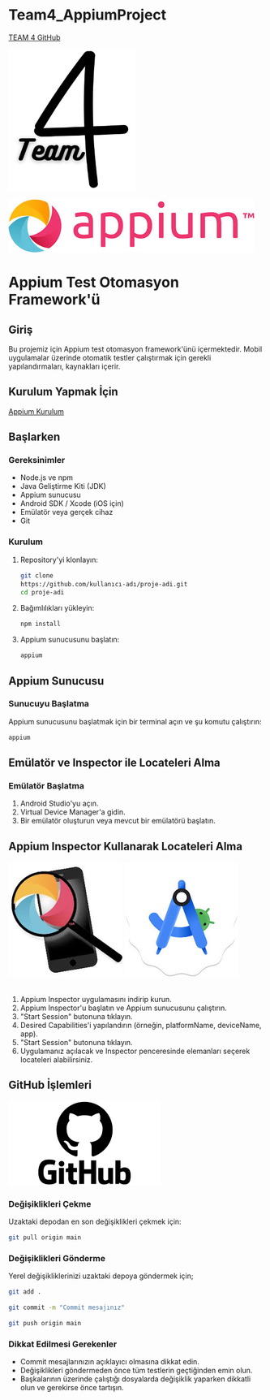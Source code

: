 
# Team4_AppiumProject
[TEAM 4 GitHub](https://github.com/ahmetglmk/Team4_AppiumProject)

<img src="https://github.com/ahmetglmk/Team4_AppiumProject/blob/main/Team4.png?raw=true" alt="alt text" width="250" height="280">

![img.png](img.png)
# Appium Test Otomasyon Framework'ü

## Giriş

Bu projemiz için Appium test otomasyon framework'ünü içermektedir. Mobil uygulamalar üzerinde otomatik testler çalıştırmak için gerekli yapılandırmaları, kaynakları içerir.

## Kurulum Yapmak İçin
[Appium Kurulum](https://www.youtube.com/watch?v=mcbCp2sLRzw&t=1770s)

## Başlarken

### Gereksinimler

- Node.js ve npm
- Java Geliştirme Kiti (JDK)
- Appium sunucusu
- Android SDK / Xcode (iOS için)
- Emülatör veya gerçek cihaz
- Git

### Kurulum

1. Repository'yi klonlayın:

   ```bash
   git clone 
   https://github.com/kullanıcı-adı/proje-adi.git 
   cd proje-adi
   ```


2. Bağımlılıkları yükleyin:

   ```bash
   npm install
   ```


3. Appium sunucusunu başlatın:

   ```bash
   appium
   ```


## Appium Sunucusu

### Sunucuyu Başlatma

Appium sunucusunu başlatmak için bir terminal açın ve şu komutu çalıştırın:

   ```bash
   appium
   ```


## Emülatör ve Inspector ile Locateleri Alma

### Emülatör Başlatma

1. Android Studio'yu açın.
2. Virtual Device Manager'a gidin.
3. Bir emülatör oluşturun veya mevcut bir emülatörü başlatın.


## Appium Inspector Kullanarak Locateleri Alma
###### ![img_1.png](img_1.png) ![img_2.png](img_2.png)
1. Appium Inspector uygulamasını indirip kurun.
2. Appium Inspector'u başlatın ve Appium sunucusunu çalıştırın.
3. "Start Session" butonuna tıklayın.
4. Desired Capabilities'i yapılandırın (örneğin, platformName, deviceName, app).
5. "Start Session" butonuna tıklayın.
6. Uygulamanız açılacak ve Inspector penceresinde elemanları seçerek locateleri alabilirsiniz.


## GitHub İşlemleri
![img_4.png](img_4.png)

### Değişiklikleri Çekme
Uzaktaki depodan en son değişiklikleri çekmek için:

   ```bash
   git pull origin main
   ```


### Değişiklikleri Gönderme
Yerel değişikliklerinizi uzaktaki depoya göndermek için;

   ```bash
   git add .
   ```


   ```bash
   git commit -m "Commit mesajınız"
   ```

   ```bash
   git push origin main
   ```


### Dikkat Edilmesi Gerekenler
- Commit mesajlarınızın açıklayıcı olmasına dikkat edin.
- Değişiklikleri göndermeden önce tüm testlerin geçtiğinden emin olun.
- Başkalarının üzerinde çalıştığı dosyalarda değişiklik yaparken dikkatli olun ve gerekirse önce tartışın.



